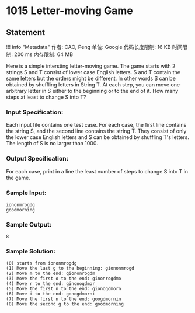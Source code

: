 
# 1015 Letter-moving Game

## Statement

!!! info "Metadata"
    作者: CAO, Peng
    单位: Google
    代码长度限制: 16 KB
    时间限制: 200 ms
    内存限制: 64 MB

Here is a simple intersting letter-moving game. The game starts with 2 strings S and T consist of lower case English letters. S and T contain the same letters but the orders might be different. In other words S can be obtained by shuffling letters in String T. At each step, you can move one arbitrary letter in S either to the beginning or to the end of it. How many steps at least to change S into T?

### Input Specification:

Each input file contains one test case. For each case, the first line contains the string S, and the second line contains the string T. They consist of only the lower case English letters and S can be obtained by shuffling T's letters. The length of S is no larger than 1000.

### Output Specification:

For each case, print in a line the least number of steps to change S into T in the game.

### Sample Input:
```plaintext
iononmrogdg
goodmorning
```

### Sample Output:
```plaintext
8
```

### Sample Solution:
```
(0) starts from iononmrogdg
(1) Move the last g to the beginning: giononmrogd
(2) Move m to the end: giononrogdm
(3) Move the first o to the end: ginonrogdmo
(4) Move r to the end: ginonogdmor
(5) Move the first n to the end: gionogdmorn
(6) Move i to the end: gonogdmorni
(7) Move the first n to the end: googdmornin
(8) Move the second g to the end: goodmorning
```


